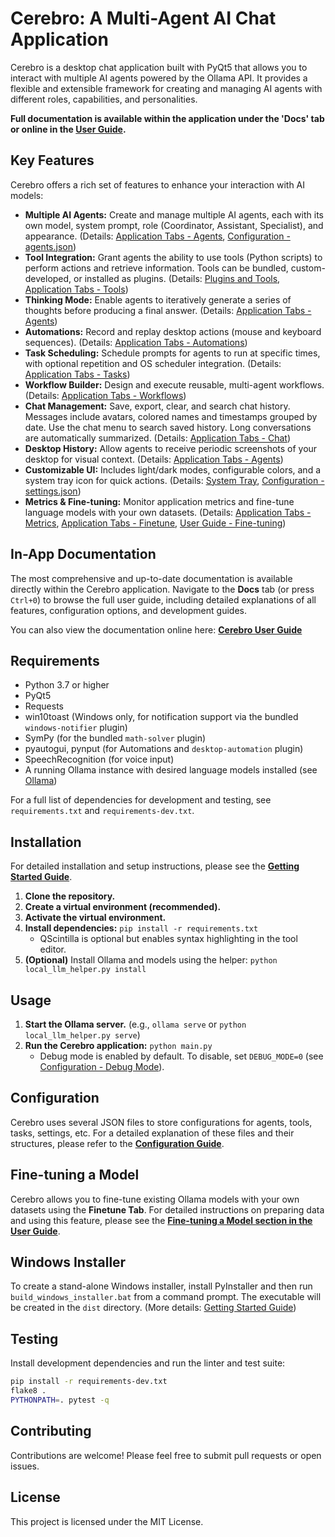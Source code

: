 # Cerebro: A Multi-Agent AI Chat Application

Cerebro is a desktop chat application built with PyQt5 that allows you to interact with multiple AI agents powered by the Ollama API. It provides a flexible and extensible framework for creating and managing AI agents with different roles, capabilities, and personalities.

**Full documentation is available within the application under the 'Docs' tab or online in the [User Guide](docs/user_guide.md).**

## Key Features

Cerebro offers a rich set of features to enhance your interaction with AI models:

*   **Multiple AI Agents:** Create and manage multiple AI agents, each with its own model, system prompt, role (Coordinator, Assistant, Specialist), and appearance. (Details: [Application Tabs - Agents](docs/app_tabs.md#agents-tab), [Configuration - agents.json](docs/configuration.md#agentsjson))
*   **Tool Integration:** Grant agents the ability to use tools (Python scripts) to perform actions and retrieve information. Tools can be bundled, custom-developed, or installed as plugins. (Details: [Plugins and Tools](docs/plugins.md), [Application Tabs - Tools](docs/app_tabs.md#tools-tab))
*   **Thinking Mode:** Enable agents to iteratively generate a series of thoughts before producing a final answer. (Details: [Application Tabs - Agents](docs/app_tabs.md#agents-tab))
*   **Automations:** Record and replay desktop actions (mouse and keyboard sequences). (Details: [Application Tabs - Automations](docs/app_tabs.md#automations-tab))
*   **Task Scheduling:** Schedule prompts for agents to run at specific times, with optional repetition and OS scheduler integration. (Details: [Application Tabs - Tasks](docs/app_tabs.md#tasks-tab))
*   **Workflow Builder:** Design and execute reusable, multi-agent workflows. (Details: [Application Tabs - Workflows](docs/app_tabs.md#workflows-tab))
* **Chat Management:** Save, export, clear, and search chat history. Messages include avatars, colored names and timestamps grouped by date. Use the chat menu to search saved history. Long conversations are automatically summarized. (Details: [Application Tabs - Chat](docs/app_tabs.md#chat-tab))
*   **Desktop History:** Allow agents to receive periodic screenshots of your desktop for visual context. (Details: [Application Tabs - Agents](docs/app_tabs.md#agents-tab))
*   **Customizable UI:** Includes light/dark modes, configurable colors, and a system tray icon for quick actions. (Details: [System Tray](docs/system_tray.md), [Configuration - settings.json](docs/configuration.md#settingsjson))
*   **Metrics & Fine-tuning:** Monitor application metrics and fine-tune language models with your own datasets. (Details: [Application Tabs - Metrics](docs/app_tabs.md#metrics-tab), [Application Tabs - Finetune](docs/app_tabs.md#finetune-tab), [User Guide - Fine-tuning](docs/user_guide.md#fine-tuning-a-model))

## In-App Documentation

The most comprehensive and up-to-date documentation is available directly within the Cerebro application. Navigate to the **Docs** tab (or press `Ctrl+0`) to browse the full user guide, including detailed explanations of all features, configuration options, and development guides.

You can also view the documentation online here: **[Cerebro User Guide](docs/user_guide.md)**

## Requirements

*   Python 3.7 or higher
*   PyQt5
*   Requests
*   win10toast (Windows only, for notification support via the bundled `windows-notifier` plugin)
*   SymPy (for the bundled `math-solver` plugin)
*   pyautogui, pynput (for Automations and `desktop-automation` plugin)
*   SpeechRecognition (for voice input)
*   A running Ollama instance with desired language models installed (see [Ollama](https://ollama.ai/))

For a full list of dependencies for development and testing, see `requirements.txt` and `requirements-dev.txt`.

## Installation

For detailed installation and setup instructions, please see the **[Getting Started Guide](docs/getting_started.md)**.

1.  **Clone the repository.**
2.  **Create a virtual environment (recommended).**
3.  **Activate the virtual environment.**
4.  **Install dependencies:** `pip install -r requirements.txt`
    *   QScintilla is optional but enables syntax highlighting in the tool editor.
5.  **(Optional)** Install Ollama and models using the helper: `python local_llm_helper.py install`

## Usage

1.  **Start the Ollama server.** (e.g., `ollama serve` or `python local_llm_helper.py serve`)
2.  **Run the Cerebro application:** `python main.py`
    *   Debug mode is enabled by default. To disable, set `DEBUG_MODE=0` (see [Configuration - Debug Mode](docs/configuration.md#understanding-debug-mode)).

## Configuration

Cerebro uses several JSON files to store configurations for agents, tools, tasks, settings, etc. For a detailed explanation of these files and their structures, please refer to the **[Configuration Guide](docs/configuration.md)**.

## Fine-tuning a Model

Cerebro allows you to fine-tune existing Ollama models with your own datasets using the **Finetune Tab**. For detailed instructions on preparing data and using this feature, please see the **[Fine-tuning a Model section in the User Guide](docs/user_guide.md#fine-tuning-a-model)**.

## Windows Installer

To create a stand-alone Windows installer, install PyInstaller and then run `build_windows_installer.bat` from a command prompt. The executable will be created in the `dist` directory. (More details: [Getting Started Guide](docs/getting_started.md))

## Testing

Install development dependencies and run the linter and test suite:
```bash
pip install -r requirements-dev.txt
flake8 .
PYTHONPATH=. pytest -q
```

## Contributing

Contributions are welcome! Please feel free to submit pull requests or open issues.

## License

This project is licensed under the MIT License.
